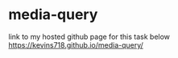 # media-query
link to my hosted github page for this task below
https://kevins718.github.io/media-query/
